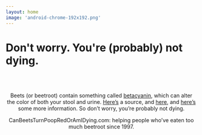 ```yaml
---
layout: home
image: 'android-chrome-192x192.png'
---
```

# Don't worry. You're (probably) not dying.

<br/><br/>
<p style="text-align:center;">Beets (or beetroot) contain something called <a href="https://en.wikipedia.org/wiki/Betalain">betacyanin</a>, which can alter the color of both your stool and urine. <a href="http://dmd.aspetjournals.org/content/29/4/539">Here’s</a> a source, and <a href="http://journals.lww.com/jpharmacogenetics/Abstract/1993/12000/Beeturia_and_the_biological_fate_of_beetroot.4.aspx">here</a>, and <a href="http://www.livestrong.com/article/525407-beets-blood-in-the-stool/">here’s</a> some more information. So don’t worry, you’re probably not dying. </p>

<p style="text-align:center;">CanBeetsTurnPoopRedOrAmIDying.com: helping people who’ve eaten too much beetroot since 1997.</p>

